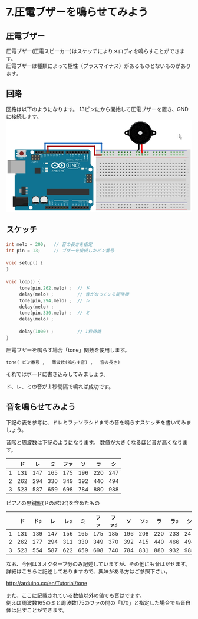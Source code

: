 # 7.圧電ブザーを鳴らせてみよう

## 圧電ブザー

圧電ブザー(圧電スピーカー)はスケッチによりメロディを鳴らすことができます。
<br>
圧電ブザーは種類によって極性（プラスマイナス）があるものとないものがあります。


## 回路

回路は以下のようになります。
13ピンにから開始して圧電ブザーを置き、GNDに接続します。<br>
![](buzzer2.jpg)

## スケッチ


```c
int melo = 200;   // 音の長さを指定
int pin = 13;     // ブザーを接続したピン番号
  
void setup() {
}

void loop() {
     tone(pin,262,melo) ;  // ド
     delay(melo) ;         // 音がなっている間待機
     tone(pin,294,melo) ;  // レ
     delay(melo) ;
     tone(pin,330,melo) ;  // ミ
     delay(melo) ;

     delay(1000) ;         // 1秒待機
}
```

圧電ブザーを鳴らす場合「tone」関数を使用します。
```
tone( ピン番号 , 　周波数(鳴らす音) , 　音の長さ)
```

それではボードに書き込みしてみましょう。

ド、レ、ミの音が１秒間隔で鳴れば成功です。


## 音を鳴らせてみよう


下記の表を参考に、ドレミファソラシドまでの音を鳴らすスケッチを書いてみましょう。

音階と周波数は下記のようになります。
数値が大きくなるほど音が高くなります。

|   | ド | レ | ミ | ファ | ソ | ラ | シ |
| -- | -- | -- | -- | --   | -- | -- | -- |
| 1 | 131 | 147 | 165 | 175 | 196 | 220 | 247 |
| 2 | 262 | 294 | 330 | 349 | 392 | 440 | 494 |
| 3 | 523 | 587 | 659 | 698 | 784 | 880 | 988 |

ピアノの黒鍵盤(ドの♯など)を含めたもの

| | ド | ド♯ | レ | レ♯ | ミ | ファ | ファ♯ | ソ | ソ♯ | ラ | ラ♯ | シ |
|  -- | -- |-- | -- | -- | -- | -- | -- | -- | -- | -- | -- | -- |
|  1 | 131 | 139 | 147 | 156 | 165 | 175 | 185 | 196 | 208 | 220 | 233 | 247 |
| 2 | 262 | 277 | 294 | 311 | 330 | 349 | 370 | 392 | 415 | 440 | 466 | 494 |
 | 3 | 523 | 554 | 587 | 622 | 659 | 698 | 740 | 784 | 831 | 880 | 932 | 988 |

なお、今回は３オクターブ分のみ記述していますが、その他にも音はだせます。
<br>
詳細はこちらに記述してありますので、興味がある方はご参照下さい。

http://arduino.cc/en/Tutorial/tone

また、ここに記載されている数値以外の値でも音はでます。
<br>
例えば周波数165のミと周波数175のファの間の「170」と指定した場合でも音自体は出すことができます。
